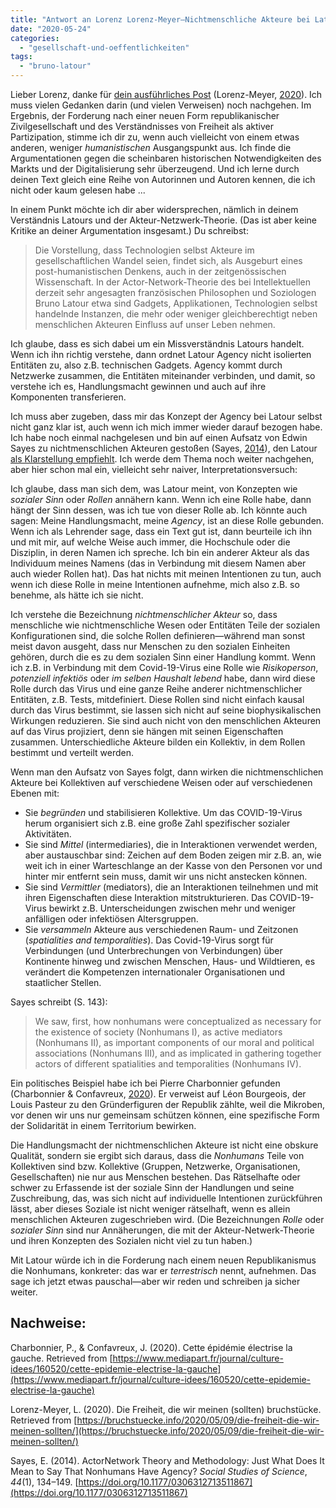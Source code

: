 ```yaml
---
title: "Antwort an Lorenz Lorenz-Meyer—Nichtmenschliche Akteure bei Latour"
date: "2020-05-24"
categories: 
  - "gesellschaft-und-oeffentlichkeiten"
tags: 
  - "bruno-latour"
---
```


Lieber Lorenz, danke für [dein ausführliches Post](https://bruchstuecke.info/2020/05/09/die-freiheit-die-wir-meinen-sollten/ "Die Freiheit, die wir meinen (sollten)") (Lorenz-Meyer, [2020](#ref-lorenz-meyerFreiheitWirMeinen2020)). Ich muss vielen Gedanken darin (und vielen Verweisen) noch nachgehen. Im Ergebnis, der Forderung nach einer neuen Form republikanischer Zivilgesellschaft und des Verständnisses von Freiheit als aktiver Partizipation, stimme ich dir zu, wenn auch vielleicht von einem etwas anderen, weniger _humanistischen_ Ausgangspunkt aus. Ich finde die Argumentationen gegen die scheinbaren historischen Notwendigkeiten des Markts und der Digitalisierung sehr überzeugend. Und ich lerne durch deinen Text gleich eine Reihe von Autorinnen und Autoren kennen, die ich nicht oder kaum gelesen habe ...

In einem Punkt möchte ich dir aber widersprechen, nämlich in deinem Verständnis Latours und der Akteur-Netzwerk-Theorie. (Das ist aber keine Kritike an deiner Argumentation insgesamt.) Du schreibst:

> Die Vorstellung, dass Technologien selbst Akteure im gesellschaftlichen Wandel seien, findet sich, als Ausgeburt eines post-humanistischen Denkens, auch in der zeitgenössischen Wissenschaft. In der Actor-Network-Theorie des bei Intellektuellen derzeit sehr angesagten französischen Philosophen und Soziologen Bruno Latour etwa sind Gadgets, Applikationen, Technologien selbst handelnde Instanzen, die mehr oder weniger gleichberechtigt neben menschlichen Akteuren Einfluss auf unser Leben nehmen.

Ich glaube, dass es sich dabei um ein Missverständnis Latours handelt. Wenn ich ihn richtig verstehe, dann ordnet Latour Agency nicht isolierten Entitäten zu, also z.B. technischen Gadgets. Agency kommt durch Netzwerke zusammen, die Entitäten miteinander verbinden, und damit, so verstehe ich es, Handlungsmacht gewinnen und auch auf ihre Komponenten transferieren.

Ich muss aber zugeben, dass mir das Konzept der Agency bei Latour selbst nicht ganz klar ist, auch wenn ich mich immer wieder darauf bezogen habe. Ich habe noch einmal nachgelesen und bin auf einen Aufsatz von Edwin Sayes zu nichtmenschlichen Akteuren gestoßen (Sayes, [2014](#ref-sayesActorNetworkTheory2014)), den Latour [als Klarstellung empfiehlt](http://www.bruno-latour.fr/node/544.html "A useful clarification about non-humans and ANT | bruno-latour.fr"). Ich werde dem Thema noch weiter nachgehen, aber hier schon mal ein, vielleicht sehr naiver, Interpretationsversuch:

Ich glaube, dass man sich dem, was Latour meint, von Konzepten wie _sozialer Sinn_ oder _Rollen_ annähern kann. Wenn ich eine Rolle habe, dann hängt der Sinn dessen, was ich tue von dieser Rolle ab. Ich könnte auch sagen: Meine Handlungsmacht, meine _Agency_, ist an diese Rolle gebunden. Wenn ich als Lehrender sage, dass ein Text gut ist, dann beurteile ich ihn und mit mir, auf welche Weise auch immer, die Hochschule oder die Disziplin, in deren Namen ich spreche. Ich bin ein anderer Akteur als das Individuum meines Namens (das in Verbindung mit diesem Namen aber auch wieder Rollen hat). Das hat nichts mit meinen Intentionen zu tun, auch wenn ich diese Rolle in meine Intentionen aufnehme, mich also z.B. so benehme, als hätte ich sie nicht.

Ich verstehe die Bezeichnung _nichtmenschlicher Akteur_ so, dass menschliche wie nichtmenschliche Wesen oder Entitäten Teile der sozialen Konfigurationen sind, die solche Rollen definieren—während man sonst meist davon ausgeht, dass nur Menschen zu den sozialen Einheiten gehören, durch die es zu dem sozialen Sinn einer Handlung kommt. Wenn ich z.B. in Verbindung mit dem Covid-19-Virus eine Rolle wie _Risikoperson_, _potenziell infektiös_ oder _im selben Haushalt lebend_ habe, dann wird diese Rolle durch das Virus und eine ganze Reihe anderer nichtmenschlicher Entitäten, z.B. Tests, mitdefiniert. Diese Rollen sind nicht einfach kausal durch das Virus bestimmt, sie lassen sich nicht auf seine biophysikalischen Wirkungen reduzieren. Sie sind auch nicht von den menschlichen Akteuren auf das Virus projiziert, denn sie hängen mit seinen Eigenschaften zusammen. Unterschiedliche Akteure bilden ein Kollektiv, in dem Rollen bestimmt und verteilt werden.

Wenn man den Aufsatz von Sayes folgt, dann wirken die nichtmenschlichen Akteure bei Kollektiven auf verschiedene Weisen oder auf verschiedenen Ebenen mit:

- Sie _begründen_ und stabilisieren Kollektive. Um das COVID-19-Virus herum organisiert sich z.B. eine große Zahl spezifischer sozialer Aktivitäten.
- Sie sind _Mittel_ (intermediaries), die in Interaktionen verwendet werden, aber austauschbar sind: Zeichen auf dem Boden zeigen mir z.B. an, wie weit ich in einer Warteschlange an der Kasse von den Personen vor und hinter mir entfernt sein muss, damit wir uns nicht anstecken können.
- Sie sind _Vermittler_ (mediators), die an Interaktionen teilnehmen und mit ihren Eigenschaften diese Interaktion mitstrukturieren. Das COVID-19-Virus bewirkt z.B. Unterscheidungen zwischen mehr und weniger anfälligen oder infektiösen Altersgruppen.
- Sie _versammeln_ Akteure aus verschiedenen Raum- und Zeitzonen (_spatialities and temporalities_). Das Covid-19-Virus sorgt für Verbindungen (und Unterbrechungen von Verbindungen) über Kontinente hinweg und zwischen Menschen, Haus- und Wildtieren, es verändert die Kompetenzen internationaler Organisationen und staatlicher Stellen.

Sayes schreibt (S. 143):

> We saw, first, how nonhumans were conceptualized as necessary for the existence of society (Nonhumans I), as active mediators (Nonhumans II), as important components of our moral and political associations (Nonhumans III), and as implicated in gathering together actors of different spatialities and temporalities (Nonhumans IV).

Ein politisches Beispiel habe ich bei Pierre Charbonnier gefunden (Charbonnier & Confavreux, [2020](#ref-charbonnierCetteEpidemieElectrise2020)). Er verweist auf Léon Bourgeois, der Louis Pasteur zu den Gründerfiguren der Republik zählte, weil die Mikroben, vor denen wir uns nur gemeinsam schützen können, eine spezifische Form der Solidarität in einem Territorium bewirken.

Die Handlungsmacht der nichtmenschlichen Akteure ist nicht eine obskure Qualität, sondern sie ergibt sich daraus, dass die _Nonhumans_ Teile von Kollektiven sind bzw. Kollektive (Gruppen, Netzwerke, Organisationen, Gesellschaften) nie nur aus Menschen bestehen. Das Rätselhafte oder schwer zu Erfassende ist der soziale Sinn der Handlungen und seine Zuschreibung, das, was sich nicht auf individuelle Intentionen zurückführen lässt, aber dieses Soziale ist nicht weniger rätselhaft, wenn es allein menschlichen Akteuren zugeschrieben wird. (Die Bezeichnungen _Rolle_ oder _sozialer Sinn_ sind nur Annäherungen, die mit der Akteur-Netwerk-Theorie und ihren Konzepten des Sozialen nicht viel zu tun haben.)

Mit Latour würde ich in die Forderung nach einem neuen Republikanismus die Nonhumans, konkreter: das war er _terrestrisch_ nennt, aufnehmen. Das sage ich jetzt etwas pauschal—aber wir reden und schreiben ja sicher weiter.

## Nachweise:

Charbonnier, P., & Confavreux, J. (2020). Cette épidémie électrise la gauche. Retrieved from [https://www.mediapart.fr/journal/culture-idees/160520/cette-epidemie-electrise-la-gauche](https://www.mediapart.fr/journal/culture-idees/160520/cette-epidemie-electrise-la-gauche)

Lorenz-Meyer, L. (2020). Die Freiheit, die wir meinen (sollten) bruchstücke. Retrieved from [https://bruchstuecke.info/2020/05/09/die-freiheit-die-wir-meinen-sollten/](https://bruchstuecke.info/2020/05/09/die-freiheit-die-wir-meinen-sollten/)

Sayes, E. (2014). ActorNetwork Theory and Methodology: Just What Does It Mean to Say That Nonhumans Have Agency? _Social Studies of Science_, _44_(1), 134–149. [https://doi.org/10.1177/0306312713511867](https://doi.org/10.1177/0306312713511867)
